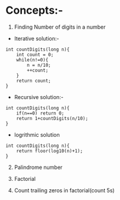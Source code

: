 # Concepts:- 

1. Finding Number of digits in a number 

* Iterative solution:- 

```
int countDigits(long n){
    int count = 0;
    while(n!=0){
        n = n/10;
        ++count;
    }
    return count;
}
```

* Recursive solution:- 

```
int countDigits(long n){
    if(n==0) return 0;
    return 1+countDigits(n/10);
}
```

* logrithmic solution
```
int countDigits(long n){
    return floor(log10(n)+1);
}

```

2. Palindrome number


3. Factorial

4. Count trailing zeros in factorial(count 5s)

